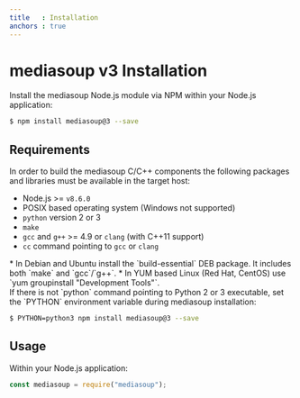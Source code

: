 ```yaml
---
title   : Installation
anchors : true
---
```



# mediasoup v3 Installation

Install the mediasoup Node.js module via NPM within your Node.js application:

```bash
$ npm install mediasoup@3 --save
```


## Requirements

In order to build the mediasoup C/C++ components the following packages and libraries must be available in the target host:

* Node.js >= `v8.6.0`
* POSIX based operating system (Windows not supported)
* `python` version 2 or 3
* `make`
* `gcc` and `g++` >= 4.9 or `clang` (with C++11 support)
* `cc` command pointing to `gcc` or `clang`

<div markdown="1" class="note">
* In Debian and Ubuntu install the `build-essential` DEB package. It includes both `make` and `gcc`/`g++`.
* In YUM based Linux (Red Hat, CentOS) use `yum groupinstall "Development Tools"`.
</div>

<div markdown="1" class="note">
If there is not `python` command pointing to Python 2 or 3 executable, set the `PYTHON` environment variable during mediasoup installation:

```bash
$ PYTHON=python3 npm install mediasoup@3 --save
```
</div>


## Usage

Within your Node.js application:

```javascript
const mediasoup = require("mediasoup");
```
